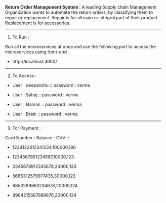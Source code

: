 **Return Order Management System :**
    A leading Supply chain Management Organization wants to automate the return orders, by classifying them to repair or replacement. Repair is for all main or integral part of their product. Replacement is for accessories.

____________________________________________________________________

1. To Run :

Run all the microservices at once and use the following port to access the microservices using front-end

- http://localhost:3000/

____________________________________________________________________

2. To Access :

- User : deepanshu :: password : verma

- User : Sahaj :: password : verma

- User : Naman :: password : verma

- User : Brain :: password : verma

____________________________________________________________________

3. For Payment :


Card Number : Balance : CVV ::

- 1234123412341234,100000,186
 
- 1234567891234567,10000,123

- 2345678912345678,20000,123

- 5685312579977435,30000,123
 
- 6853289863234678,20000,124

- 8964215667889876,20000,124

